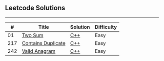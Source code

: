 ## Leetcode Solutions

---

| #   | Title                  | Solution | Difficulty |
|-----|------------------------|-|----|
| 01  | [Two Sum]()            | [C++](./Easy/two_sum.cpp)| Easy |
| 217 | [Contains Duplicate]() | [C++](./Easy/contains_duplicate.cpp)| Easy |
| 242 | [Valid Anagram]()      |[C++](./Easy/contains_duplicate.cpp)|  Easy |